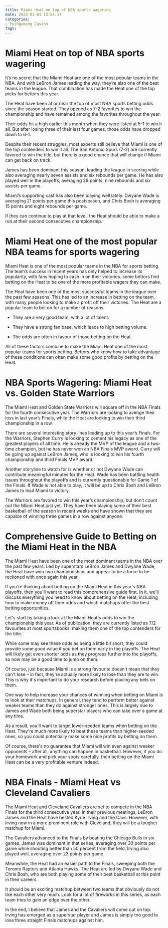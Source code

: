 ```yaml
---
title: Miami Heat on top of NBA sports wagering
date: 2023-01-01 13:54:17
categories:
- Pushgaming Casino
tags:
---
```



#  Miami Heat on top of NBA sports wagering

It’s no secret that the Miami Heat are one of the most popular teams in the NBA. And with LeBron James leading the way, they’re also one of the best teams in the league. That combination has made the Heat one of the top picks for bettors this year.

The Heat have been at or near the top of most NBA sports betting odds since the season started. They opened as 7-2 favorites to win the championship and have remained among the favorites throughout the year.

Their odds hit a high earlier this month when they were listed at 5-1 to win it all. But after losing three of their last four games, those odds have dropped down to 6-1.

Despite their recent struggles, most experts still believe that Miami is one of the top contenders to win it all. The San Antonio Spurs (7-2) are currently favored to win the title, but there is a good chance that will change if Miami can get back on track.

James has been dominant this season, leading the league in scoring while also averaging nearly seven assists and six rebounds per game. He has also played well in the playoffs, averaging 29 points, nine rebounds and six assists per game.

Miami’s supporting cast has also been playing well lately. Dwyane Wade is averaging 21 points per game this postseason, and Chris Bosh is averaging 15 points and eight rebounds per game.

If they can continue to play at that level, the Heat should be able to make a run at their second consecutive championship.

#  Miami Heat one of the most popular NBA teams for sports wagering

Miami Heat is one of the most popular teams in the NBA for sports betting. The team’s success in recent years has only helped to increase its popularity, with fans hoping to cash in on their victories. some bettors find betting on the Heat to be one of the more profitable wagers they can make.

The Heat have been one of the most successful teams in the league over the past few seasons. This has led to an increase in betting on the team, with many people looking to make a profit off their victories. The Heat are a popular team to bet on for a number of reasons:

* They are a very good team, with a lot of talent.

* They have a strong fan base, which leads to high betting volume.

* The odds are often in favour of those betting on the Heat.

All of these factors combine to make the Miami Heat one of the most popular teams for sports betting. Bettors who know how to take advantage of these conditions can often make some good profits by betting on the Heat.

#  NBA Sports Wagering: Miami Heat vs. Golden State Warriors

The Miami Heat and Golden State Warriors will square off in the NBA Finals for the fourth consecutive year. The Warriors are looking to avenge their loss in last year’s Finals, while the Heat are looking to win their third championship in a row.

There are several interesting story lines leading up to this year’s Finals. For the Warriors, Stephen Curry is looking to cement his legacy as one of the greatest players of all time. He is already the MVP of the league and a two-time champion, but he has never won an NBA Finals MVP award. Curry will be going up against LeBron James, who is looking to win his fourth championship and third Finals MVP award.

Another storyline to watch for is whether or not Dwyane Wade can contribute meaningful minutes for the Heat. Wade has been battling health issues throughout the playoffs and is currently questionable for Game 1 of the Finals. If Wade is not able to play, it will be up to Chris Bosh and LeBron James to lead Miami to victory.

The Warriors are favored to win this year’s championship, but don’t count out the Miami Heat just yet. They have been playing some of their best basketball of the season in recent weeks and have shown that they are capable of winning three games in a row against anyone.

#  Comprehensive Guide to Betting on the Miami Heat in the NBA 

The Miami Heat have been one of the most dominant teams in the NBA over the past few years. Led by superstars LeBron James and Dwyane Wade, the Heat have won two championships and appear to be a force to be reckoned with once again this year.

If you're thinking about betting on the Miami Heat in this year's NBA playoffs, then you'll want to read this comprehensive guide first. In it, we'll discuss everything you need to know about betting on the Heat, including how to make money off their odds and which matchups offer the best betting opportunities.

Let's start by taking a look at the Miami Heat's odds to win the championship this year. As of publication, they are currently listed as 7/2 favourites at most sportsbooks, making them one of the top contenders for the title.

While some may see these odds as being a little bit short, they could provide some good value if you bet on them early in the playoffs. The Heat will likely get even shorter odds as they progress further into the playoffs, so now may be a good time to jump on them.

Of course, just because Miami is a strong favourite doesn't mean that they can't lose – in fact, they're actually more likely to lose than they are to win. This is why it's important to do your research before placing any bets on them.

One way to help increase your chances of winning when betting on Miami is to look at their matchups. In general, they tend to perform better against weaker teams than they do against stronger ones. This is largely due to James and Wade both being superstar players who can take over a game at any time.

As a result, you'll want to target lower-seeded teams when betting on the Heat. They're much more likely to beat these teams than higher-seeded ones, so you could potentially make some nice profits by betting on them.

Of course, there's no guarantee that Miami will win even against weaker opponents – after all, anything can happen in basketball. However, if you do your homework and pick your spots carefully, then betting on the Miami Heat can be a very profitable venture indeed.

#  NBA Finals - Miami Heat vs Cleveland Cavaliers

The Miami Heat and Cleveland Cavaliers are set to compete in the NBA Finals for the third consecutive year. In their previous meetings, LeBron James and the Heat have bested Kyrie Irving and the Cavs. However, with Irving now in a more prominent role with Cleveland, they will be a tougher matchup for Miami.

The Cavaliers advanced to the Finals by beating the Chicago Bulls in six games. James was dominant in that series, averaging over 30 points per game while shooting better than 50 percent from the field. Irving also played well, averaging over 23 points per game.

Meanwhile, the Heat had an easier path to the Finals, sweeping both the Toronto Raptors and Atlanta Hawks. The Heat are led by Dwyane Wade and Chris Bosh, who are both playing some of their best basketball at this point in their careers.

It should be an exciting matchup between two teams that obviously do not like each other very much. Look for a lot of fireworks in this series, as each team tries to gain an edge over the other.

In the end, I believe that James and the Cavaliers will come out on top. Irving has emerged as a superstar player and James is simply too good to lose three straight Finals matchups against him.